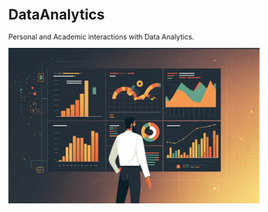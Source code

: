 # DataAnalytics
Personal and Academic interactions with Data Analytics.

![](Images/Imagen_data_ana.jpg)
